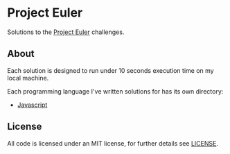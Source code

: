 # Project Euler

Solutions to the [Project Euler](https://projecteuler.net) challenges.

## About

Each solution is designed to run under 10 seconds execution time on my local machine.

Each programming language I've written solutions for has its own directory:

- [Javascript](/javascript)

## License

All code is licensed under an MIT license, for further details see [LICENSE](/LICENSE).
